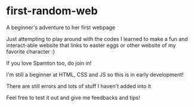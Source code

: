 # first-random-web
A beginner's adventure to her first webpage

Just attempting to play around with the codes I learned to make a fun and interact-able website that links to easter eggs or other website of my favorite character :) 

If you love Spamton too, do join in!

I'm still a beginner at HTML, CSS and JS so this is in early development! 

There are still errors and lots of stuff I haven't added into it 

Feel free to test it out and give me feedbacks and tips! 
